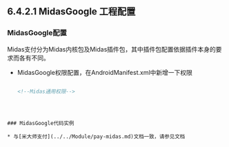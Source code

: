 ## 6.4.2.1 MidasGoogle 工程配置

### MidasGoogle配置

Midas支付分为Midas内核包及Midas插件包，其中插件包配置依据插件本身的要求而各有不同。

* MidasGoogle权限配置，在AndroidManifest.xml中新增一下权限

  ```xml

  <!--Midas通用权限-->
 <uses-permission android:name="android.permission.INTERNET" />
 <uses-permission android:name="android.permission.ACCESS_NETWORK_STATE" />
 <uses-permission android:name="android.permission.WRITE_EXTERNAL_STORAGE" />
 <uses-permission android:name="android.permission.READ_PHONE_STATE" />
 <uses-permission android:name="android.permission.ACCESS_WIFI_STATE" />

 <!-- Midas common activity begin -->
 <activity
 android:name="com.tencent.midas.oversea.business.APMallActivity"
 android:configChanges="keyboard|keyboardHidden|orientation|screenSize"
 android:screenOrientation="sensorLandscape"
 android:theme="@android:style/Theme.NoTitleBar.Fullscreen">
 </activity>
 <activity
 android:name="com.tencent.midas.oversea.business.APProxyMallActivity"
 android:configChanges="keyboard|keyboardHidden|orientation|screenSize"
 android:screenOrientation="sensorLandscape"
 android:theme="@android:style/Theme.Translucent.NoTitleBar">
 </activity>

 <meta-data
 android:name="MIDAS.APP_SDK_ASSIGN_ID"
 android:value="\ 100051" />
 <meta-data
 android:name="MIDAS.VIRTUAL_CURRENCY_NAME"
 android:value="Diamond" />
 <!-- Midas end -->

  ```

  

### MidasGoogle代码实例

* 与[米大师支付](../../Module/pay-midas.md)文档一致，请参见文档